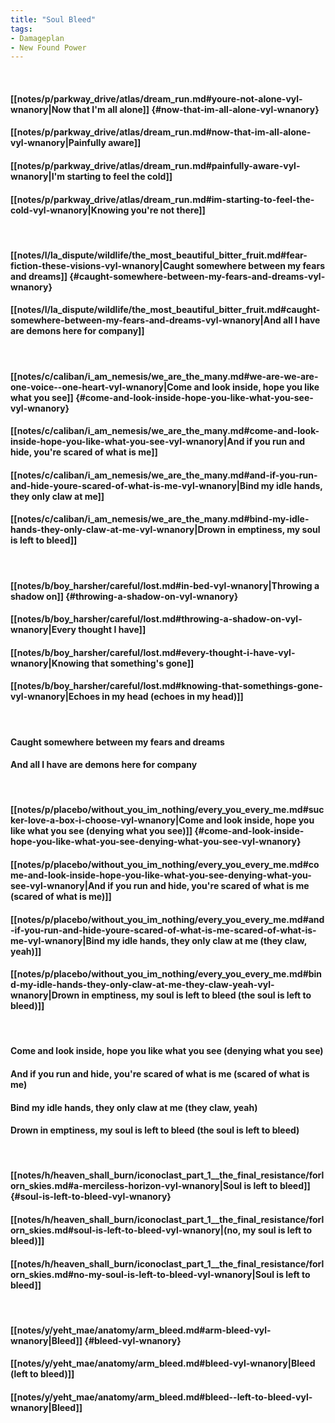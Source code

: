 ```yaml
---
title: "Soul Bleed"
tags:
- Damageplan
- New Found Power
---
```

&nbsp;
#### [[notes/p/parkway_drive/atlas/dream_run.md#youre-not-alone-vyl-wnanory|Now that I'm all alone]] {#now-that-im-all-alone-vyl-wnanory}
#### [[notes/p/parkway_drive/atlas/dream_run.md#now-that-im-all-alone-vyl-wnanory|Painfully aware]]
#### [[notes/p/parkway_drive/atlas/dream_run.md#painfully-aware-vyl-wnanory|I'm starting to feel the cold]]
#### [[notes/p/parkway_drive/atlas/dream_run.md#im-starting-to-feel-the-cold-vyl-wnanory|Knowing you're not there]]
&nbsp;
#### [[notes/l/la_dispute/wildlife/the_most_beautiful_bitter_fruit.md#fear-fiction-these-visions-vyl-wnanory|Caught somewhere between my fears and dreams]] {#caught-somewhere-between-my-fears-and-dreams-vyl-wnanory}
#### [[notes/l/la_dispute/wildlife/the_most_beautiful_bitter_fruit.md#caught-somewhere-between-my-fears-and-dreams-vyl-wnanory|And all I have are demons here for company]]
&nbsp;
#### [[notes/c/caliban/i_am_nemesis/we_are_the_many.md#we-are-we-are-one-voice--one-heart-vyl-wnanory|Come and look inside, hope you like what you see]] {#come-and-look-inside-hope-you-like-what-you-see-vyl-wnanory}
#### [[notes/c/caliban/i_am_nemesis/we_are_the_many.md#come-and-look-inside-hope-you-like-what-you-see-vyl-wnanory|And if you run and hide, you're scared of what is me]]
#### [[notes/c/caliban/i_am_nemesis/we_are_the_many.md#and-if-you-run-and-hide-youre-scared-of-what-is-me-vyl-wnanory|Bind my idle hands, they only claw at me]]
#### [[notes/c/caliban/i_am_nemesis/we_are_the_many.md#bind-my-idle-hands-they-only-claw-at-me-vyl-wnanory|Drown in emptiness, my soul is left to bleed]]
&nbsp;
#### [[notes/b/boy_harsher/careful/lost.md#in-bed-vyl-wnanory|Throwing a shadow on]] {#throwing-a-shadow-on-vyl-wnanory}
#### [[notes/b/boy_harsher/careful/lost.md#throwing-a-shadow-on-vyl-wnanory|Every thought I have]]
#### [[notes/b/boy_harsher/careful/lost.md#every-thought-i-have-vyl-wnanory|Knowing that something's gone]]
#### [[notes/b/boy_harsher/careful/lost.md#knowing-that-somethings-gone-vyl-wnanory|Echoes in my head (echoes in my head)]]
&nbsp;
#### Caught somewhere between my fears and dreams
#### And all I have are demons here for company
&nbsp;
#### [[notes/p/placebo/without_you_im_nothing/every_you_every_me.md#sucker-love-a-box-i-choose-vyl-wnanory|Come and look inside, hope you like what you see (denying what you see)]] {#come-and-look-inside-hope-you-like-what-you-see-denying-what-you-see-vyl-wnanory}
#### [[notes/p/placebo/without_you_im_nothing/every_you_every_me.md#come-and-look-inside-hope-you-like-what-you-see-denying-what-you-see-vyl-wnanory|And if you run and hide, you're scared of what is me (scared of what is me)]]
#### [[notes/p/placebo/without_you_im_nothing/every_you_every_me.md#and-if-you-run-and-hide-youre-scared-of-what-is-me-scared-of-what-is-me-vyl-wnanory|Bind my idle hands, they only claw at me (they claw, yeah)]]
#### [[notes/p/placebo/without_you_im_nothing/every_you_every_me.md#bind-my-idle-hands-they-only-claw-at-me-they-claw-yeah-vyl-wnanory|Drown in emptiness, my soul is left to bleed (the soul is left to bleed)]]
&nbsp;
#### Come and look inside, hope you like what you see (denying what you see)
#### And if you run and hide, you're scared of what is me (scared of what is me)
#### Bind my idle hands, they only claw at me (they claw, yeah)
#### Drown in emptiness, my soul is left to bleed (the soul is left to bleed)
&nbsp;
#### [[notes/h/heaven_shall_burn/iconoclast_part_1__the_final_resistance/forlorn_skies.md#a-merciless-horizon-vyl-wnanory|Soul is left to bleed]] {#soul-is-left-to-bleed-vyl-wnanory}
#### [[notes/h/heaven_shall_burn/iconoclast_part_1__the_final_resistance/forlorn_skies.md#soul-is-left-to-bleed-vyl-wnanory|(no, my soul is left to bleed)]]
#### [[notes/h/heaven_shall_burn/iconoclast_part_1__the_final_resistance/forlorn_skies.md#no-my-soul-is-left-to-bleed-vyl-wnanory|Soul is left to bleed]]
&nbsp;
#### [[notes/y/yeht_mae/anatomy/arm_bleed.md#arm-bleed-vyl-wnanory|Bleed]] {#bleed-vyl-wnanory}
#### [[notes/y/yeht_mae/anatomy/arm_bleed.md#bleed-vyl-wnanory|Bleed  (left to bleed)]]
#### [[notes/y/yeht_mae/anatomy/arm_bleed.md#bleed--left-to-bleed-vyl-wnanory|Bleed]]
